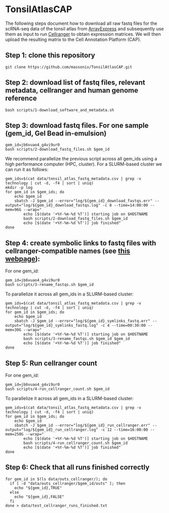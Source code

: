 # TonsilAtlasCAP

The following steps document how to download all raw fastq files for the scRNA-seq data of the
tonsil atlas from [ArrayExpress](https://www.ebi.ac.uk/biostudies/arrayexpress/studies/E-MTAB-13687) and subsequently use them as input to run [Cellranger](https://www.10xgenomics.com/support/software/cell-ranger/latest) to obtain
expression matrices. We will then upload the resulting matrix to the Cell Annotation Platform (CAP).


## Step 1: clone this repository

```{bash}
git clone https://github.com/massonix/TonsilAtlasCAP.git
```


## Step 2: download list of fastq files, relevant metadata, cellranger and human genome reference

```{bash}
bash scripts/1-download_software_and_metadata.sh
```


## Step 3: download fastq files. For one sample (gem_id, Gel Bead in-emulsion)

```{bash}
gem_id=jb6vuao4_g4vi9ur0
bash scripts/2-download_fastq_files.sh $gem_id
```

We recommend parallelize the previous script across all gem_ids using a high performance computer (HPC, cluster).
For a SLURM-based cluster we can run it as follows:

```{bash}
gem_ids=$(cat data/tonsil_atlas_fastq_metadata.csv | grep -v technology | cut -d, -f4 | sort | uniq)
mkdir -p log
for gem_id in $gem_ids; do
    echo $gem_id
    sbatch -J $gem_id --error="log/${gem_id}_download_fastqs.err" --output="log/${gem_id}_download_fastqs.log" -c 8 --time=14:00:00 --mem=96G --wrap="
        echo [$(date '+%Y-%m-%d %T')] starting job on $HOSTNAME
        bash scripts/2-download_fastq_files.sh $gem_id
        echo [$(date '+%Y-%m-%d %T')] job finished"
done
```

## Step 4: create symbolic links to fastq files with cellranger-compatible names (see [this webpage](https://www.10xgenomics.com/support/software/cell-ranger/latest/analysis/inputs/cr-specifying-fastqs)):

For one gem_id:

```{bash}
gem_id=jb6vuao4_g4vi9ur0
bash scripts/3-rename_fastqs.sh $gem_id
```

To parallelize it across all gem_ids in a SLURM-based cluster:

```{bash}
gem_ids=$(cat data/tonsil_atlas_fastq_metadata.csv | grep -v technology | cut -d, -f4 | sort | uniq)
for gem_id in $gem_ids; do
    echo $gem_id
    sbatch -J $gem_id --error="log/${gem_id}_symlinks_fastq.err" --output="log/${gem_id}_symlinks_fastq.log" -c 4 --time=00:30:00 --mem=30G --wrap="
        echo [$(date '+%Y-%m-%d %T')] starting job on $HOSTNAME
        bash scripts/3-rename_fastqs.sh $gem_id $gem_id
        echo [$(date '+%Y-%m-%d %T')] job finished"
done
```


## Step 5: Run cellranger count

For one gem_id:

```{bash}
gem_id=jb6vuao4_g4vi9ur0
bash scripts/4-run_cellranger_count.sh $gem_id
```

To parallelize it across all gem_ids in a SLURM-based cluster:

```{bash}
gem_ids=$(cat data/tonsil_atlas_fastq_metadata.csv | grep -v technology | cut -d, -f4 | sort | uniq)
for gem_id in $gem_ids; do
    echo $gem_id
    sbatch -J $gem_id --error="log/${gem_id}_run_cellranger.err" --output="log/${gem_id}_run_cellranger.log" -c 12 --time=16:00:00 --mem=250G --wrap="
        echo [$(date '+%Y-%m-%d %T')] starting job on $HOSTNAME
        bash scripts/4-run_cellranger_count.sh $gem_id
        echo [$(date '+%Y-%m-%d %T')] job finished"
done
```


## Step 6: Check that all runs finished correctly

```{bash}
for gem_id in $(ls data/outs_cellranger/); do
  if [ -d "data/outs_cellranger/$gem_id/outs" ]; then
    echo "${gem_id},TRUE"
  else
    echo "${gem_id},FALSE"
  fi
done > data/test_cellranger_runs_finished.txt
```
